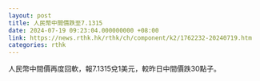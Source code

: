 ```yaml
---
layout: post
title: 人民幣中間價跌至7.1315
date: 2024-07-19 09:23:04.000000000 +08:00
link: https://news.rthk.hk/rthk/ch/component/k2/1762232-20240719.htm
categories: rthk
---
```


人民幣中間價再度回軟，報7.1315兌1美元，較昨日中間價跌30點子。
